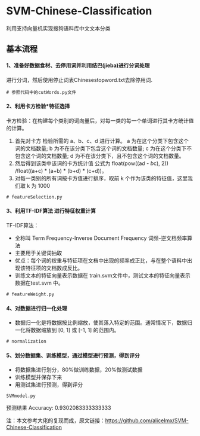 # SVM-Chinese-Classification
利用支持向量机实现搜狗语料库中文文本分类

## 基本流程
#### 1、准备好数据食材、去停用词并利用结巴(jieba)进行分词处理

进行分词，然后使用停止词表Chinesestopword.txt去除停用词.

```
# 参照代码中的cutWords.py文件
```
#### 2、利用卡方检验*特征选择

卡方检验：在构建每个类别的词向量后，对每一类的每一个单词进行其卡方统计值的计算。

1. 首先对卡方 检验所需的 a、b、c、d 进行计算。
a 为在这个分类下包含这个词的文档数量;
b 为不在该分类下包含这个词的文档数量;
c 为在这个分类下不包含这个词的文档数量; 
d 为不在该分类下，且不包含这个词的文档数量。
2. 然后得到该类中该词的卡方统计值
公式为 float(pow((a*d - b*c), 2)) /float((a+c) * (a+b) * (b+d) * (c+d))。
3. 对每一类别的所有词按卡方值进行排序，取前 k 个作为该类的特征值，这里我们取 k 为 1000
```
# featureSelection.py
```
#### 3、利用TF-IDF算法 进行特征权重计算

TF-IDF算法：
- 全称叫 Term Frequency-Inverse Document Frequency 词频-逆文档频率算法
- 主要用于关键词抽取
- 优点：每个词的权重与特征项在文档中出现的频率成正比，与在整个语料中出现该特征项的文档数成反比。
- 训练文本的特征向量表示数据在 train.svm文件中，测试文本的特征向量表示数据在test.svm 中。
```
# featureWeight.py
```
#### 4、对数据进行归一化处理

- 数据归一化是将数据按比例缩放，使其落入特定的范围。通常情况下，数据归一化将数据缩放到 [0, 1] 或 [-1, 1] 的范围内。

```
# normalization
```

#### 5、划分数据集、训练模型，通过模型进行预测，得到评分

- 将数据集进行划分，80%做训练数据，20%做测试数据
- 训练模型并保存下来
- 用测试集进行预测，得到评分

```
SVMmodel.py 
```

预测结果 Accuracy: 0.9302083333333333

注：本文参考大佬的复现而成，原文链接：https://github.com/alicelmx/SVM-Chinese-Classification
